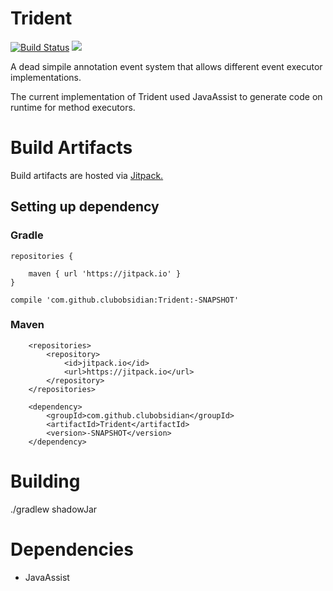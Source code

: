 # Trident 
[![Build Status](https://api.travis-ci.org/ClubObsidian/Trident.svg?branch=master)](https://travis-ci.org/ClubObsidian/Trident)
[![](https://jitpack.io/v/clubobsidian/Trident.svg)](https://jitpack.io/#clubobsidian/Trident)

A dead simpile annotation event system that allows different event executor implementations.

The current implementation of Trident used JavaAssist to generate code on runtime for method executors.

# Build Artifacts

Build artifacts are hosted via [Jitpack.](https://jitpack.io/#clubobsidian/Trident/)

## Setting up dependency

### Gradle

```
repositories {
			
	maven { url 'https://jitpack.io' }
}

compile 'com.github.clubobsidian:Trident:-SNAPSHOT'

```

### Maven

```
	<repositories>
		<repository>
		    <id>jitpack.io</id>
		    <url>https://jitpack.io</url>
		</repository>
	</repositories>

	<dependency>
	    <groupId>com.github.clubobsidian</groupId>
	    <artifactId>Trident</artifactId>
	    <version>-SNAPSHOT</version>
	</dependency>
```

# Building
./gradlew shadowJar

# Dependencies
* JavaAssist

